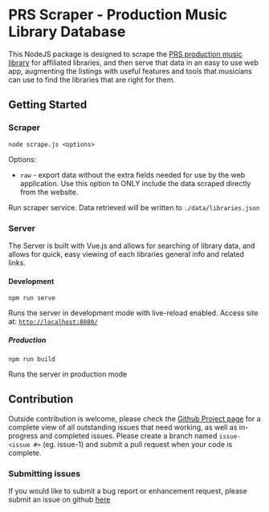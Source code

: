 # PRS Scraper - Production Music Library Database

This NodeJS package is designed to scrape the [PRS production music library](https://www.prsformusic.com/licences/using-production-music) for affiliated libraries, and then serve that data in an easy to use web app, augmenting the listings with useful features and tools that musicians can use to find the libraries that are right for them.

## Getting Started

### Scraper

```node scrape.js <options>```

Options:
- `raw` - export data without the extra fields needed for use by the web application. Use this option to ONLY include the data scraped directly from the website.


Run scraper service. Data retrieved will be written to `./data/libraries.json`

### Server

 The Server is built with Vue.js and allows for searching of library data, and allows for quick, easy viewing of each libraries general info and related links.

#### Development

```npm run serve```

Runs the server in development mode with live-reload enabled. Access site at:
[`http://localhost:8080/`](http://localhost:8080/)

##### Production

```npm run build```

Runs the server in production mode

## Contribution

Outside contribution is welcome, please check the [Github Project page](https://github.com/slimnate/prs-scraper/projects/1) for a complete view of all outstanding issues that need working, as well as in-progress and completed issues. Please create a branch named `issue-<issue #>` (eg. issue-1) and submit a pull request when your code is complete.

### Submitting issues

If you would like to submit a bug report or enhancement request, please submit an issue on github [here](https://github.com/slimnate/prs-scraper/issues)
